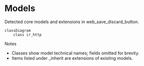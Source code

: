 # Models

Detected core models and extensions in web_save_discard_button.

```mermaid
classDiagram
    class ir_http
```

Notes
- Classes show model technical names; fields omitted for brevity.
- Items listed under _inherit are extensions of existing models.
